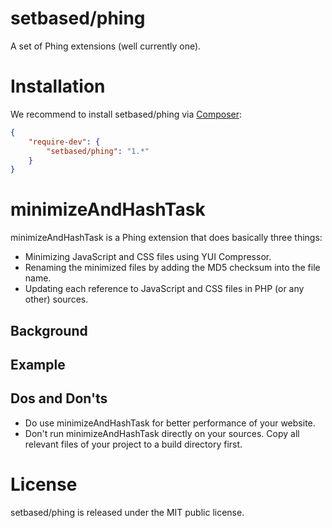 # setbased/phing
A set of Phing extensions (well currently one).

# Installation
We recommend to install setbased/phing via [Composer](https://getcomposer.org/):

```json
{
	"require-dev": {
		"setbased/phing": "1.*"
	}
}
```

# minimizeAndHashTask
minimizeAndHashTask is a Phing extension that does basically three things:

* Minimizing JavaScript and CSS files using YUI Compressor.
* Renaming the minimized files by adding the MD5 checksum into the file name.
* Updating each reference to JavaScript and CSS files in PHP (or any other) sources.

## Background

## Example


## Dos and Don'ts
* Do use minimizeAndHashTask for better performance of your website.
* Don't run minimizeAndHashTask directly on your sources. Copy all relevant files of your project to a build directory first.

# License

setbased/phing is released under the MIT public license.